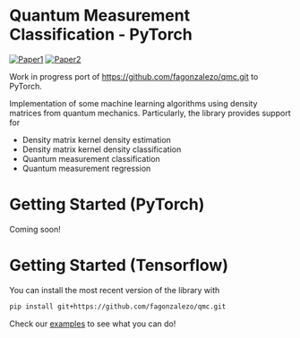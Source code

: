Quantum Measurement Classification - PyTorch
============================================================

[![Paper1](https://img.shields.io/badge/paper-arXiv%3A2004.01227-red)](https://arxiv.org/abs/2004.01227)
[![Paper2](https://img.shields.io/badge/paper-arXiv%3A2102.04394-red)](https://arxiv.org/abs/2102.04394)

Work in progress port of https://github.com/fagonzalezo/qmc.git to PyTorch.

Implementation of some machine learning algorithms using density matrices from quantum mechanics. Particularly, the library provides support for

- Density matrix kernel density estimation
- Density matrix kernel density classification
- Quantum measurement classification
- Quantum measurement regression

# Getting Started (PyTorch)

Coming soon!

# Getting Started (Tensorflow)

You can install the most recent version of the library with

```zsh
pip install git+https://github.com/fagonzalezo/qmc.git
```

Check our [examples](https://github.com/fagonzalezo/qmc/tree/master/examples) to see what you can do!